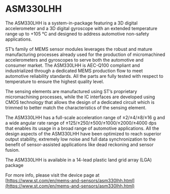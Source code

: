 # ASM330LHH

The ASM330LHH is a system-in-package featuring a
3D digital accelerometer and a 3D digital gyroscope
with an extended temperature range up to +105 °C and
designed to address automotive non-safety
applications.

ST’s family of MEMS sensor modules leverages the
robust and mature manufacturing processes already
used for the production of micromachined
accelerometers and gyroscopes to serve both the
automotive and consumer market. The ASM330LHH is
AEC-Q100 compliant and industrialized through a
dedicated MEMS production flow to meet automotive
reliability standards. All the parts are fully tested with
respect to temperature to ensure the highest quality
level.

The sensing elements are manufactured using ST’s
proprietary micromachining processes, while the IC
interfaces are developed using CMOS technology that
allows the design of a dedicated circuit which is
trimmed to better match the characteristics of the
sensing element.

The ASM330LHH has a full-scale acceleration range of
±2/±4/±8/±16 g and a wide angular rate range of
±125/±250/±500/±1000/±2000/±4000 dps that enables
its usage in a broad range of automotive applications.
All the design aspects of the ASM330LHH have been
optimized to reach superior output stability, extremely
low noise and full data synchronization to the benefit of
sensor-assisted applications like dead reckoning and
sensor fusion.

The ASM330LHH is available in a 14-lead plastic land
grid array (LGA) package

For more info, please visit the device page at [https://www.st.com/en/mems-and-sensors/asm330lhh.html](https://www.st.com/en/mems-and-sensors/asm330lhh.html)

